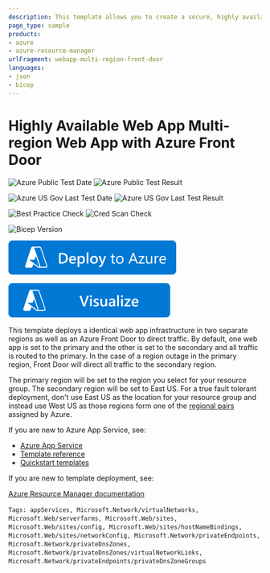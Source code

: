 ```yaml
---
description: This template allows you to create a secure, highly available, multi-region end to end solution with two web apps in different regions behind Azure Front Door
page_type: sample
products:
- azure
- azure-resource-manager
urlFragment: webapp-multi-region-front-door
languages:
- json
- bicep
---
```

# Highly Available Web App Multi-region Web App with Azure Front Door

![Azure Public Test Date](https://azurequickstartsservice.blob.core.windows.net/badges/quickstarts/microsoft.web/webapp-multi-region-front-door/PublicLastTestDate.svg)
![Azure Public Test Result](https://azurequickstartsservice.blob.core.windows.net/badges/quickstarts/microsoft.web/webapp-multi-region-front-door/PublicDeployment.svg)

![Azure US Gov Last Test Date](https://azurequickstartsservice.blob.core.windows.net/badges/quickstarts/microsoft.web/webapp-multi-region-front-door/FairfaxLastTestDate.svg)
![Azure US Gov Last Test Result](https://azurequickstartsservice.blob.core.windows.net/badges/quickstarts/microsoft.web/webapp-multi-region-front-door/FairfaxDeployment.svg)

![Best Practice Check](https://azurequickstartsservice.blob.core.windows.net/badges/quickstarts/microsoft.web/webapp-multi-region-front-door/BestPracticeResult.svg)
![Cred Scan Check](https://azurequickstartsservice.blob.core.windows.net/badges/quickstarts/microsoft.web/webapp-multi-region-front-door/CredScanResult.svg)

![Bicep Version](https://azurequickstartsservice.blob.core.windows.net/badges/quickstarts/microsoft.web/webapp-multi-region-front-door/BicepVersion.svg)

[![Deploy To Azure](https://raw.githubusercontent.com/Azure/azure-quickstart-templates/master/1-CONTRIBUTION-GUIDE/images/deploytoazure.svg?sanitize=true)](https://portal.azure.com/#create/Microsoft.Template/uri/https%3A%2F%2Fraw.githubusercontent.com%2FAzure%2Fazure-quickstart-templates%2Fmaster%2Fquickstarts%2Fmicrosoft.web%2Fwebapp-multi-region-front-door%2Fazuredeploy.json)

[![Visualize](https://raw.githubusercontent.com/Azure/azure-quickstart-templates/master/1-CONTRIBUTION-GUIDE/images/visualizebutton.svg?sanitize=true)](http://armviz.io/#/?load=https%3A%2F%2Fraw.githubusercontent.com%2FAzure%2Fazure-quickstart-templates%2Fmaster%2Fquickstarts%2Fmicrosoft.web%2Fwebapp-multi-region-front-door%2Fazuredeploy.json)

This template deploys a identical web app infrastructure in two separate regions as well as an Azure Front Door to direct traffic. By default, one web app is set to the primary and the other is set to the secondary and all traffic is routed to the primary. In the case of a region outage in the primary region, Front Door will direct all traffic to the secondary region.

The primary region will be set to the region you select for your resource group. The secondary region will be set to East US. For a true fault tolerant deployment, don't use East US as the location for your resource group and instead use West US as those regions form one of the [regional pairs](https://learn.microsoft.com/azure/reliability/cross-region-replication-azure#azure-cross-region-replication-pairings-for-all-geographies) assigned by Azure.

If you are new to Azure App Service, see:

- [Azure App Service](https://azure.microsoft.com/services/app-service/web/)
- [Template reference](https://docs.microsoft.com/azure/templates/microsoft.web/allversions)
- [Quickstart templates](https://azure.microsoft.com/resources/templates/?resourceType=Microsoft.Compute&pageNumber=1&sort=Popular&term=web+apps)

If you are new to template deployment, see:

[Azure Resource Manager documentation](https://docs.microsoft.com/azure/azure-resource-manager/)

`Tags: appServices, Microsoft.Network/virtualNetworks, Microsoft.Web/serverfarms, Microsoft.Web/sites, Microsoft.Web/sites/config, Microsoft.Web/sites/hostNameBindings, Microsoft.Web/sites/networkConfig, Microsoft.Network/privateEndpoints, Microsoft.Network/privateDnsZones, Microsoft.Network/privateDnsZones/virtualNetworkLinks, Microsoft.Network/privateEndpoints/privateDnsZoneGroups`
